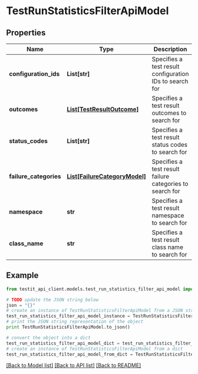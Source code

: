 # TestRunStatisticsFilterApiModel


## Properties
Name | Type | Description | Notes
------------ | ------------- | ------------- | -------------
**configuration_ids** | **List[str]** | Specifies a test result configuration IDs to search for | [optional] 
**outcomes** | [**List[TestResultOutcome]**](TestResultOutcome.md) | Specifies a test result outcomes to search for | [optional] 
**status_codes** | **List[str]** | Specifies a test result status codes to search for | [optional] 
**failure_categories** | [**List[FailureCategoryModel]**](FailureCategoryModel.md) | Specifies a test result failure categories to search for | [optional] 
**namespace** | **str** | Specifies a test result namespace to search for | [optional] 
**class_name** | **str** | Specifies a test result class name to search for | [optional] 

## Example

```python
from testit_api_client.models.test_run_statistics_filter_api_model import TestRunStatisticsFilterApiModel

# TODO update the JSON string below
json = "{}"
# create an instance of TestRunStatisticsFilterApiModel from a JSON string
test_run_statistics_filter_api_model_instance = TestRunStatisticsFilterApiModel.from_json(json)
# print the JSON string representation of the object
print TestRunStatisticsFilterApiModel.to_json()

# convert the object into a dict
test_run_statistics_filter_api_model_dict = test_run_statistics_filter_api_model_instance.to_dict()
# create an instance of TestRunStatisticsFilterApiModel from a dict
test_run_statistics_filter_api_model_from_dict = TestRunStatisticsFilterApiModel.from_dict(test_run_statistics_filter_api_model_dict)
```
[[Back to Model list]](../README.md#documentation-for-models) [[Back to API list]](../README.md#documentation-for-api-endpoints) [[Back to README]](../README.md)


